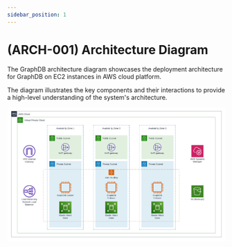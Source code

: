 ```yaml
---
sidebar_position: 1
---
```


# (ARCH-001) Architecture Diagram

The GraphDB architecture diagram showcases the deployment architecture for GraphDB on EC2 instances in AWS cloud platform.

The diagram illustrates the key components and their interactions to provide a high-level understanding of the system's architecture.



![ftr-architecture.png](img/ftr-architecture.png)

[//]: # ([https://lucid.app/lucidchart/ae36aed1-c74f-47e6-83e1-377639115474/edit?invitationId=inv_95649240-827e-4ab4-a6b2-902dcb5c388a&referringApp=slack&page=e4n1U8q9M.QU#]&#40;https://lucid.app/lucidchart/ae36aed1-c74f-47e6-83e1-377639115474/edit?invitationId=inv_95649240-827e-4ab4-a6b2-902dcb5c388a&referringApp=slack&page=e4n1U8q9M.QU#&#41;)

